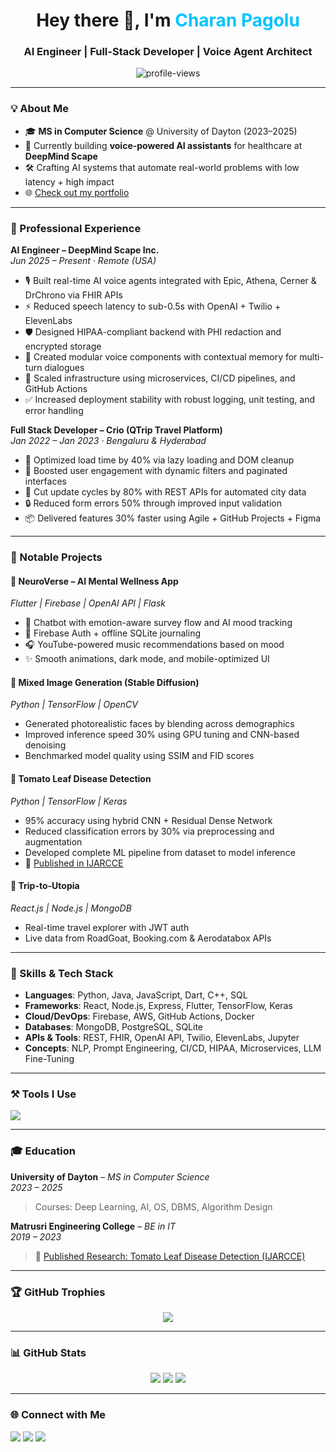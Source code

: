 <h1 align="center">Hey there 👋, I'm <span style="color:#00c4ff;">Charan Pagolu</span></h1>
<h3 align="center">AI Engineer | Full-Stack Developer | Voice Agent Architect</h3>

<p align="center">
  <img src="https://komarev.com/ghpvc/?username=charan-pagolu&label=Profile%20views&color=0e75b6&style=flat" alt="profile-views" />
</p>

---

### 💡 About Me

- 🎓 **MS in Computer Science** @ University of Dayton (2023–2025)  
- 🧠 Currently building **voice-powered AI assistants** for healthcare at **DeepMind Scape**  
- 🛠️ Crafting AI systems that automate real-world problems with low latency + high impact  
- 🌐 [Check out my portfolio](https://charan-pagolu.vercel.app/)

---

### 💼 Professional Experience

**AI Engineer – DeepMind Scape Inc.**  
*Jun 2025 – Present · Remote (USA)*  
- 🎙️ Built real-time AI voice agents integrated with Epic, Athena, Cerner & DrChrono via FHIR APIs  
- ⚡️ Reduced speech latency to sub-0.5s with OpenAI + Twilio + ElevenLabs  
- 🛡️ Designed HIPAA-compliant backend with PHI redaction and encrypted storage  
- 🧠 Created modular voice components with contextual memory for multi-turn dialogues  
- 🚀 Scaled infrastructure using microservices, CI/CD pipelines, and GitHub Actions  
- ✅ Increased deployment stability with robust logging, unit testing, and error handling  

**Full Stack Developer – Crio (QTrip Travel Platform)**  
*Jan 2022 – Jan 2023 · Bengaluru & Hyderabad*  
- 🚄 Optimized load time by 40% via lazy loading and DOM cleanup  
- 🎯 Boosted user engagement with dynamic filters and paginated interfaces  
- 🔄 Cut update cycles by 80% with REST APIs for automated city data  
- 🔒 Reduced form errors 50% through improved input validation  
- 📦 Delivered features 30% faster using Agile + GitHub Projects + Figma

---

### 🧪 Notable Projects

#### 🧘 NeuroVerse – AI Mental Wellness App  
*Flutter | Firebase | OpenAI API | Flask*  
- 💬 Chatbot with emotion-aware survey flow and AI mood tracking  
- 🔐 Firebase Auth + offline SQLite journaling  
- 🎧 YouTube-powered music recommendations based on mood  
- ✨ Smooth animations, dark mode, and mobile-optimized UI



#### 🧬 Mixed Image Generation (Stable Diffusion)  
*Python | TensorFlow | OpenCV*  
- Generated photorealistic faces by blending across demographics  
- Improved inference speed 30% using GPU tuning and CNN-based denoising  
- Benchmarked model quality using SSIM and FID scores

#### 🍅 Tomato Leaf Disease Detection  
*Python | TensorFlow | Keras*  
- 95% accuracy using hybrid CNN + Residual Dense Network  
- Reduced classification errors by 30% via preprocessing and augmentation  
- Developed complete ML pipeline from dataset to model inference  
- 📄 [Published in IJARCCE](https://ijarcce.com/papers/tomato-leaf-disease-identification-by-restructured-deep-residual-dense-network/)

#### 🧭 Trip-to-Utopia  
*React.js | Node.js | MongoDB*  
- Real-time travel explorer with JWT auth  
- Live data from RoadGoat, Booking.com & Aerodatabox APIs

---

### 🧠 Skills & Tech Stack

- **Languages**: Python, Java, JavaScript, Dart, C++, SQL  
- **Frameworks**: React, Node.js, Express, Flutter, TensorFlow, Keras  
- **Cloud/DevOps**: Firebase, AWS, GitHub Actions, Docker  
- **Databases**: MongoDB, PostgreSQL, SQLite  
- **APIs & Tools**: REST, FHIR, OpenAI API, Twilio, ElevenLabs, Jupyter  
- **Concepts**: NLP, Prompt Engineering, CI/CD, HIPAA, Microservices, LLM Fine-Tuning

---

### ⚒️ Tools I Use

<p align="left">
  <img src="https://skillicons.dev/icons?i=python,flutter,dart,react,nodejs,tensorflow,firebase,aws,mongodb,git,cpp,java,js,postgres,sqlite,githubactions" />
</p>

---

### 🎓 Education

**University of Dayton** – *MS in Computer Science*  
*2023 – 2025*  
> Courses: Deep Learning, AI, OS, DBMS, Algorithm Design

**Matrusri Engineering College** – *BE in IT*  
*2019 – 2023*  
> 🧪 [Published Research: Tomato Leaf Disease Detection (IJARCCE)](https://ijarcce.com/papers/tomato-leaf-disease-identification-by-restructured-deep-residual-dense-network/)

---

### 🏆 GitHub Trophies

<p align="center">
  <img src="https://github-profile-trophy.vercel.app/?username=charan-pagolu&theme=darkhub&no-bg=true&margin-w=15"/>
</p>

---

### 📊 GitHub Stats

<p align="center">
  <img src="https://github-readme-stats.vercel.app/api/top-langs/?username=charan-pagolu&layout=compact&theme=tokyonight"/>
  <img src="https://github-readme-stats.vercel.app/api?username=charan-pagolu&show_icons=true&theme=tokyonight"/>
  <img src="https://github-readme-streak-stats.herokuapp.com/?user=charan-pagolu&theme=tokyonight"/>
</p>

---

### 🌐 Connect with Me

<p align="left">
  <a href="https://charan-pagolu.vercel.app"><img src="https://img.shields.io/badge/Portfolio-charanpagolu.vercel.app-00c4ff?logo=vercel&logoColor=white" /></a>
  <a href="https://linkedin.com/in/charan-pagolu"><img src="https://img.shields.io/badge/LinkedIn-Charan_Pagolu-blue?logo=linkedin" /></a>
  <a href="https://github.com/charan-pagolu"><img src="https://img.shields.io/badge/GitHub-charan--pagolu-black?logo=github" /></a>
</p>
